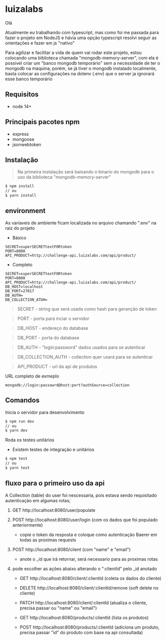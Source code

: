 # luizalabs

Olá

Atualmente eu trabalhando com typescript, mas como foi me passada para fazer o projeto em NodeJS e hávia uma opção typescript resolvi seguir as orientações e fazer em js "nativo"

Para agilizar e facilitar a vida de quem vai rodar este projeto, estou colocando uma biblioteca chamada "mongodb-memory-server", com ela é possivel criar um "banco mongodb temporário" sem a necessidade de ter o mongodb na maquina, porém, se já tiver o mongodb instalado localmente, basta colocar as configurações na dotenv (.env) que o server ja ignorará esse banco temporário

## Requisitos
* node 14+

## Principais pacotes npm
* express
* mongoose
* jsonwebtoken

## Instalação

>Na primeira instalação será baixando o binario do mongodb para o uso da biblioteca "mongodb-memory-server"

```sh
$ npm install
// ou
$ yarn install
```

## environment

As variaveis de ambiente ficam localizada no arquivo chamando ".env" na raiz do projeto

* Básico
```
SECRET=superSECRETtextFORtoken
PORT=8080
API_PRODUCT=http://challenge-api.luizalabs.com/api/product/
```
* Completo
```
SECRET=superSECRETtextFORtoken
PORT=8080
API_PRODUCT=http://challenge-api.luizalabs.com/api/product/
DB_HOST=localhost
DB_PORT=27017
DB_AUTH=
DB_COLLECTION_ATUH=
```

> SECRET - string que será usada como hash para geranção de token

> PORT - porta para inciar o servidor

> DB_HOST - endereço do database

> DB_PORT - porta do database

> DB_AUTH - "login:password" dados usados para se autenticar

> DB_COLLECTION_AUTH - collection quer usará para se autenticar

> API_PRODUCT - url da api de produtos

URL completo de exmeplo
```
mongodb://login:passowrd@host:port?authSource=collection
```

## Comandos

Inicia o servidor para desenvolvimento
```sh
$ npm run dev
// ou
$ yarn dev
```

Roda os testes unitários
- Existem testes de integração e unitários
```sh
$ npm test
// ou
$ yarn test
```

## fluxo para o primeiro uso da api

A Collection (table) do user foi nescessaria, pois estava sendo requisitado autenticação em algumas rotas;

1. GET http://localhost:8080/user/populate

2. POST http://localhost:8080/user/login (com os dados que foi populado anteriormente)
	* copie o token da resposta e coloque como autenticação Baerer em todas as proximas requests

3. POST http://localhost:8080/client (com "name" e "email")
	* anote o _id que irá retornar, será necessario para as proximas rotas

4. pode escolher as ações abaixo alterando o ":clientId" pelo _id anotado
	* GET http://localhost:8080/client/:clientId (coleta os dados do cliente)
	
	* DELETE http://localhost:8080/client/:clientId/remove (soft delete no cliente)
	
	* PATCH http://localhost:8080/client/:clientId (atualiza o cliente, 
	precisa passar ou "name" ou "email")
	
	* GET http://localhost:8080/products/:clientId (lista os produtos)
	
	* POST http://localhost:8080/products/:clientId (adiciona um produto, precisa passar "id" do produto com base na api consultada)
